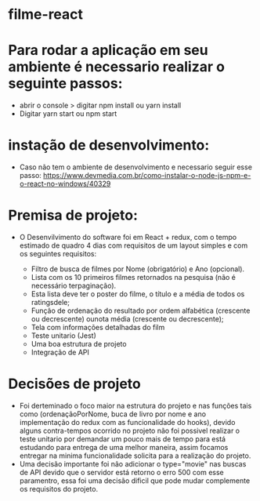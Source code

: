 # filme-react

# Para rodar a aplicação em seu ambiente é necessario realizar o seguinte passos:
 - abrir o console > digitar npm install ou yarn install
 - Digitar yarn start ou npm start
 
# instação de desenvolvimento:
  - Caso não tem o ambiente de desenvolvimento e necessario seguir esse passo: https://www.devmedia.com.br/como-instalar-o-node-js-npm-e-o-react-no-windows/40329
  
# Premisa de projeto:
 - O Desenvilvimento do software foi em React + redux, com o tempo estimado de quadro 4 dias com requisitos de um layout simples e com os seguintes requisitos:
     
   - Filtro de busca de filmes por Nome (obrigatório) e Ano (opcional).
   - Lista   com   os   10   primeiros   filmes   retornados   na   pesquisa   (não   é   necessário   terpaginação).
   - Esta  lista  deve  ter  o  poster  do  filme,  o  título  e  a  média  de  todos  os  ratingsdele;
   - Função de ordenação do resultado por ordem alfabética (crescente ou decrescente) ounota média (crescente ou decrescente);
   - Tela com informações detalhadas do film
   - Teste unitario (Jest)
   - Uma boa estrutura de projeto
   - Integração de API
   
# Decisões de projeto
  - Foi derteminado o foco maior na estrutura do projeto e nas funções tais como (ordenaçãoPorNome, buca de livro por nome e ano implementação do redux com as funcionalidade do hooks), devido alguns contra-tempos ocorrido no projeto não foi possivel realizar o teste unitario por demandar um pouco mais de tempo para está estudando para entrega de uma melhor maneira, assim focamos entregar na minima funcionalidade solicita para a realização do projeto. 
  - Uma decisão importante foi não adicionar o type="movie" nas buscas de API devido que o servidor está retorno o erro 500 com esse paramentro, essa foi uma decisão dificil que pode mudar complemente os requisitos do projeto.
  
